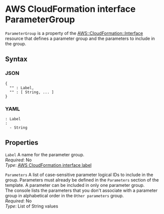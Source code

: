 # AWS CloudFormation interface ParameterGroup<a name="aws-properties-cloudformation-interface-parametergroup"></a>

`ParameterGroup` is a property of the [AWS::CloudFormation::Interface](aws-resource-cloudformation-interface.md) resource that defines a parameter group and the parameters to include in the group\.

## Syntax<a name="w6974ab1c27c15c15c27c23b5"></a>

### JSON<a name="aws-properties-cloudformation-interface-parametergroup-syntax.json"></a>

```
{
  "" : Label,
  "" : [ String, ... ]
}
```

### YAML<a name="aws-properties-cloudformation-interface-parametergroup-syntax.yaml"></a>

```
: Label
:
  - String
```

## Properties<a name="w6974ab1c27c15c15c27c23b7"></a>

`Label`  <a name="cfn-cloudformation-interface-parametergroups-label"></a>
A name for the parameter group\.  
*Required*: No  
*Type*: [AWS CloudFormation interface label](aws-properties-cloudformation-interface-label.md)

`Parameters`  <a name="cfn-cloudformation-interface-parametergroups-parameters"></a>
A list of case\-sensitive parameter logical IDs to include in the group\. Parameters must already be defined in the `Parameters` section of the template\. A parameter can be included in only one parameter group\.  
The console lists the parameters that you don't associate with a parameter group in alphabetical order in the `Other parameters` group\.  
*Required*: No  
*Type*: List of String values